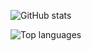 ![GitHub stats](https://github-readme-stats.vercel.app/api?username=tkhapchaev&show_icons=true&include_all_commits=true&theme=discord_old_blurple)

![Top languages](https://github-readme-stats.vercel.app/api/top-langs/?username=tkhapchaev&layout=compact&hide=jupyter%20notebook&langs_count=10&theme=discord_old_blurple)
